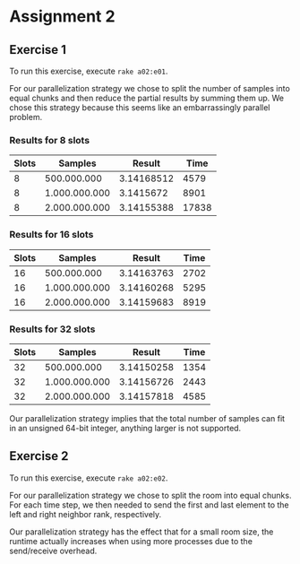 # Assignment 2

## Exercise 1

To run this exercise, execute `rake a02:e01`.

For our parallelization strategy we chose to split the number of samples into equal chunks and then reduce the partial results by summing them up. We chose this strategy because this seems like an embarrassingly parallel problem.

### Results for 8 slots

| Slots | Samples       | Result     | Time  |
|-------|---------------|------------|-------|
| 8     |   500.000.000 | 3.14168512 | 4579  |
| 8     | 1.000.000.000 | 3.1415672  | 8901  |
| 8     | 2.000.000.000 | 3.14155388 | 17838 |

### Results for 16 slots

| Slots | Samples       | Result     | Time |
|-------|---------------|------------|------|
| 16    |   500.000.000 | 3.14163763 | 2702 |
| 16    | 1.000.000.000 | 3.14160268 | 5295 |
| 16    | 2.000.000.000 | 3.14159683 | 8919 |

### Results for 32 slots

| Slots | Samples       | Result     | Time |
|-------|---------------|------------|------|
| 32    |   500.000.000 | 3.14150258 | 1354 |
| 32    | 1.000.000.000 | 3.14156726 | 2443 |
| 32    | 2.000.000.000 | 3.14157818 | 4585 |

Our parallelization strategy implies that the total number of samples can fit in an unsigned 64-bit integer, anything larger is not supported.

## Exercise 2

To run this exercise, execute `rake a02:e02`.

For our parallelization strategy we chose to split the room into equal chunks. For each time step, we then needed to send the first and last element to the left and right neighbor rank, respectively.

Our parallelization strategy has the effect that for a small room size, the runtime actually increases when using more processes due to the send/receive overhead.
